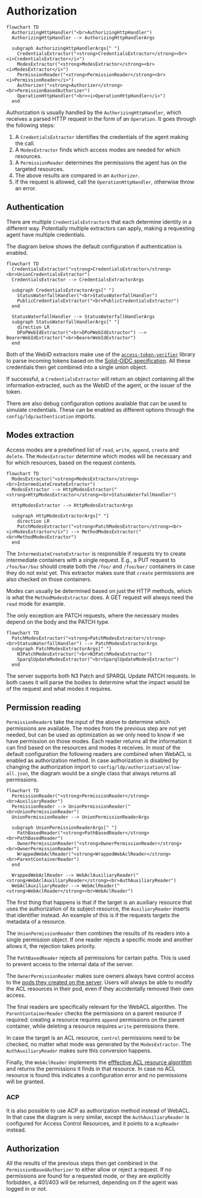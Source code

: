 # Authorization

```mermaid
flowchart TD
  AuthorizingHttpHandler("<br>AuthorizingHttpHandler")
  AuthorizingHttpHandler --> AuthorizingHttpHandlerArgs

  subgraph AuthorizingHttpHandlerArgs[" "]
    CredentialsExtractor("<strong>CredentialsExtractor</strong><br><i>CredentialsExtractor</i>")
    ModesExtractor("<strong>ModesExtractor</strong><br><i>ModesExtractor</i>")
    PermissionReader("<strong>PermissionReader</strong><br><i>PermissionReader</i>")
    Authorizer("<strong>Authorizer</strong><br>PermissionBasedAuthorizer")
    OperationHttpHandler("<br><i>OperationHttpHandler</i>")
  end
```

Authorization is usually handled by the `AuthorizingHttpHandler`,
which receives a parsed HTTP request in the form of an `Operation`.
It goes through the following steps:

1. A `CredentialsExtractor` identifies the credentials of the agent making the call.
2. A `ModesExtractor` finds which access modes are needed for which resources.
3. A `PermissionReader` determines the permissions the agent has on the targeted resources.
4. The above results are compared in an `Authorizer`.
5. If the request is allowed, call the `OperationHttpHandler`, otherwise throw an error.

## Authentication

There are multiple `CredentialsExtractor`s that each determine identity in a different way.
Potentially multiple extractors can apply,
making a requesting agent have multiple credentials.

The diagram below shows the default configuration if authentication is enabled.

```mermaid
flowchart TD
  CredentialsExtractor("<strong>CredentialsExtractor</strong><br>UnionCredentialsExtractor")
  CredentialsExtractor --> CredentialsExtractorArgs

  subgraph CredentialsExtractorArgs[" "]
    StatusWaterfallHandler("<br>StatusWaterfallHandler")
    PublicCredentialsExtractor("<br>PublicCredentialsExtractor")
  end

  StatusWaterfallHandler --> StatusWaterfallHandlerArgs
  subgraph StatusWaterfallHandlerArgs[" "]
    direction LR
    DPoPWebIdExtractor("<br>DPoPWebIdExtractor") --> BearerWebIdExtractor("<br>BearerWebIdExtractor")
  end
```

Both of the WebID extractors make use of
the [`access-token-verifier`](https://github.com/CommunitySolidServer/access-token-verifier) library
to parse incoming tokens based on the [Solid-OIDC specification](https://solid.github.io/solid-oidc/).
All these credentials then get combined into a single union object.

If successful, a `CredentialsExtractor` will return an object containing all the information extracted,
such as the WebID of the agent, or the issuer of the token.

There are also debug configuration options available that can be used to simulate credentials.
These can be enabled as different options through the `config/ldp/authentication` imports.

## Modes extraction

Access modes are a predefined list of `read`, `write`, `append`, `create` and `delete`.
The `ModesExtractor` determine which modes will be necessary and for which resources,
based on the request contents.

```mermaid
flowchart TD
  ModesExtractor("<strong>ModesExtractor</strong><br>IntermediateCreateExtractor")
  ModesExtractor --> HttpModesExtractor("<strong>HttpModesExtractor</strong><br>StatusWaterfallHandler")

  HttpModesExtractor --> HttpModesExtractorArgs

  subgraph HttpModesExtractorArgs[" "]
    direction LR
    PatchModesExtractor("<strong>PatchModesExtractor</strong><br><i>ModesExtractor</i>") --> MethodModesExtractor("<br>MethodModesExtractor")
  end
```

The `IntermediateCreateExtractor` is responsible if requests try to create intermediate containers with a single request.
E.g., a PUT request to `/foo/bar/baz` should create both the `/foo/` and `/foo/bar/` containers in case they do not
exist yet.
This extractor makes sure that `create` permissions are also checked on those containers.

Modes can usually be determined based on just the HTTP methods,
which is what the `MethodModesExtractor` does.
A GET request will always need the `read` mode for example.

The only exception are PATCH requests,
where the necessary modes depend on the body and the PATCH type.

```mermaid
flowchart TD
  PatchModesExtractor("<strong>PatchModesExtractor</strong><br>StatusWaterfallHandler") --> PatchModesExtractorArgs
  subgraph PatchModesExtractorArgs[" "]
    N3PatchModesExtractor("<br>N3PatchModesExtractor")
    SparqlUpdateModesExtractor("<br>SparqlUpdateModesExtractor")
  end
```

The server supports both N3 Patch and SPARQL Update PATCH requests.
In both cases it will parse the bodies to determine what the impact would be of the request and what modes it requires.

## Permission reading

`PermissionReader`s take the input of the above to determine which permissions are available.
The modes from the previous step are not yet needed,
but can be used as optimization as we only need to know if we have permission on those modes.
Each reader returns all the information it can find based on the resources and modes it receives.
In most of the default configuration the following readers are combined when WebACL is enabled as authorization method.
In case authorization is disabled by changing the authorization import to `config/ldp/authorization/allow-all.json`,
the diagram would be a single class that always returns all permissions.

```mermaid
flowchart TD
  PermissionReader("<strong>PermissionReader</strong><br>AuxiliaryReader")
  PermissionReader --> UnionPermissionReader("<br>UnionPermissionReader")
  UnionPermissionReader --> UnionPermissionReaderArgs

  subgraph UnionPermissionReaderArgs[" "]
    PathBasedReader("<strong>PathBasedReader</strong><br>PathBasedReader")
    OwnerPermissionReader("<strong>OwnerPermissionReader</strong><br>OwnerPermissionReader")
    WrappedWebAclReader("<strong>WrappedWebAclReader</strong><br>ParentContainerReader")
  end

  WrappedWebAclReader --> WebAclAuxiliaryReader("<strong>WebAclAuxiliaryReader</strong><br>AuthAuxiliaryReader")
  WebAclAuxiliaryReader --> WebAclReader("<strong>WebAclReader</strong><br>WebAclReader")
```

The first thing that happens is that if the target is an auxiliary resource that uses the authorization of its subject resource,
the `AuxiliaryReader` inserts that identifier instead.
An example of this is if the requests targets the metadata of a resource.

The `UnionPermissionReader` then combines the results of its readers into a single permission object.
If one reader rejects a specific mode and another allows it, the rejection takes priority.

The `PathBasedReader` rejects all permissions for certain paths.
This is used to prevent access to the internal data of the server.

The `OwnerPermissionReader` makes sure owners always have control access
to the [pods they created on the server](../../../../usage/identity-provider/#pod).
Users will always be able to modify the ACL resources in their pod,
even if they accidentally removed their own access.

The final readers are specifically relevant for the WebACL algorithm.
The `ParentContainerReader` checks the permissions on a parent resource if required:
creating a resource requires `append` permissions on the parent container,
while deleting a resource requires `write` permissions there.

In case the target is an ACL resource, `control` permissions need to be checked,
no matter what mode was generated by the `ModesExtractor`.
The `AuthAuxiliaryReader` makes sure this conversion happens.

Finally, the `WebAclReader` implements
the [efffective ACL resource algorithm](https://solidproject.org/TR/2021/wac-20210711#effective-acl-resource)
and returns the permissions it finds in that resource.
In case no ACL resource is found this indicates a configuration error and no permissions will be granted.

### ACP

It is also possible to use ACP as authorization method instead of WebACL.
In that case the diagram is very similar,
except the `AuthAuxiliaryReader` is configured for Access Control Resources,
and it points to a `AcpReader` instead.

## Authorization

All the results of the previous steps then get combined in the `PermissionBasedAuthorizer` to either allow or reject a request.
If no permissions are found for a requested mode,
or they are explicitly forbidden,
a 401/403 will be returned,
depending on if the agent was logged in or not.
